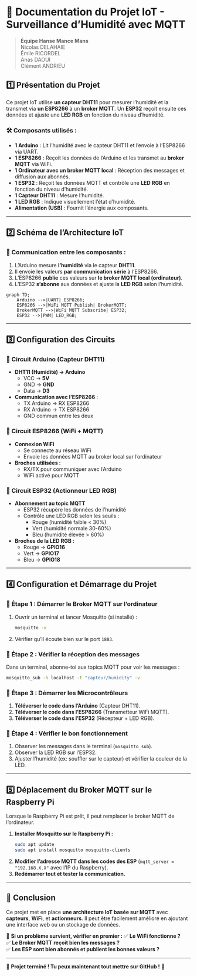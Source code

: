 # 📌 Documentation du Projet IoT - Surveillance d’Humidité avec MQTT

> **Équipe Hanse Mance Mans**  
> Nicolas DELAHAIE  
> Émile RICORDEL  
> Anas DAOUI  
> Clément ANDRIEU


## **1️⃣ Présentation du Projet**
Ce projet IoT utilise **un capteur DHT11** pour mesurer l’humidité et la transmet via **un ESP8266** à un **broker MQTT**. Un **ESP32** reçoit ensuite ces données et ajuste une **LED RGB** en fonction du niveau d’humidité.

### **🛠️ Composants utilisés :**
- **1 Arduino** : Lit l’humidité avec le capteur DHT11 et l’envoie à l’ESP8266 via UART.
- **1 ESP8266** : Reçoit les données de l’Arduino et les transmet au **broker MQTT** via WiFi.
- **1 Ordinateur avec un broker MQTT local** : Réception des messages et diffusion aux abonnés.
- **1 ESP32** : Reçoit les données MQTT et contrôle une **LED RGB** en fonction du niveau d’humidité.
- **1 Capteur DHT11** : Mesure l’humidité.
- **1 LED RGB** : Indique visuellement l’état d’humidité.
- **Alimentation (USB)** : Fournit l’énergie aux composants.

---

## **2️⃣ Schéma de l’Architecture IoT**

### **📡 Communication entre les composants :**
1. L’Arduino mesure **l’humidité** via le capteur **DHT11**.
2. Il envoie les valeurs **par communication série** à l’ESP8266.
3. L’ESP8266 **publie** ces valeurs sur **le broker MQTT local (ordinateur)**.
4. L’ESP32 **s’abonne** aux données et ajuste la **LED RGB** selon l’humidité.

```mermaid
graph TD;
    Arduino -->|UART| ESP8266;
    ESP8266 -->|WiFi MQTT Publish| BrokerMQTT;
    BrokerMQTT -->|WiFi MQTT Subscribe| ESP32;
    ESP32 -->|PWM| LED_RGB;
```

---

## **3️⃣ Configuration des Circuits**
### **📌 Circuit Arduino (Capteur DHT11)**
- **DHT11 (Humidité) → Arduino**
  - VCC → **5V**
  - GND → **GND**
  - Data → **D3**
- **Communication avec l’ESP8266** :
  - TX Arduino → RX ESP8266
  - RX Arduino → TX ESP8266
  - GND commun entre les deux

### **📌 Circuit ESP8266 (WiFi + MQTT)**
- **Connexion WiFi**
  - Se connecte au réseau WiFi
  - Envoie les données MQTT au broker local sur l’ordinateur
- **Broches utilisées :**
  - RX/TX pour communiquer avec l’Arduino
  - WiFi activé pour MQTT

### **📌 Circuit ESP32 (Actionneur LED RGB)**
- **Abonnement au topic MQTT**
  - ESP32 récupère les données de l’humidité
  - Contrôle une LED RGB selon les seuils :
    - Rouge (humidité faible < 30%)
    - Vert (humidité normale 30-60%)
    - Bleu (humidité élevée > 60%)
- **Broches de la LED RGB :**
  - Rouge → **GPIO16**
  - Vert → **GPIO17**
  - Bleu → **GPIO18**

---

## **4️⃣ Configuration et Démarrage du Projet**
### **📌 Étape 1 : Démarrer le Broker MQTT sur l’ordinateur**
1. Ouvrir un terminal et lancer Mosquitto (si installé) :
   ```sh
   mosquitto -v
   ```
2. Vérifier qu’il écoute bien sur le port `1883`.

### **📌 Étape 2 : Vérifier la réception des messages**
Dans un terminal, abonne-toi aux topics MQTT pour voir les messages :
```sh
mosquitto_sub -h localhost -t "capteur/humidity" -v
```

### **📌 Étape 3 : Démarrer les Microcontrôleurs**
1. **Téléverser le code dans l’Arduino** (Capteur DHT11).  
2. **Téléverser le code dans l’ESP8266** (Transmetteur WiFi MQTT).  
3. **Téléverser le code dans l’ESP32** (Récepteur + LED RGB).  

### **📌 Étape 4 : Vérifier le bon fonctionnement**
1. Observer les messages dans le terminal (`mosquitto_sub`).
2. Observer la LED RGB sur l’ESP32.
3. Ajuster l’humidité (ex: souffler sur le capteur) et vérifier la couleur de la LED.

---

## **5️⃣ Déplacement du Broker MQTT sur le Raspberry Pi**
Lorsque le Raspberry Pi est prêt, il peut remplacer le broker MQTT de l’ordinateur.
1. **Installer Mosquitto sur le Raspberry Pi :**
   ```sh
   sudo apt update
   sudo apt install mosquitto mosquitto-clients
   ```
2. **Modifier l’adresse MQTT dans les codes des ESP** (`mqtt_server = "192.168.X.X"` avec l’IP du Raspberry).
3. **Redémarrer tout et tester la communication.**

---

## **📌 Conclusion**
Ce projet met en place **une architecture IoT basée sur MQTT** avec **capteurs**, **WiFi**, et **actionneurs**. Il peut être facilement amélioré en ajoutant une interface web ou un stockage de données.

📌 **Si un problème survient, vérifier en premier :**
✅ **Le WiFi fonctionne ?**  
✅ **Le Broker MQTT reçoit bien les messages ?**  
✅ **Les ESP sont bien abonnés et publient les bonnes valeurs ?**  

---

🚀 **Projet terminé ! Tu peux maintenant tout mettre sur GitHub !** 🎉
